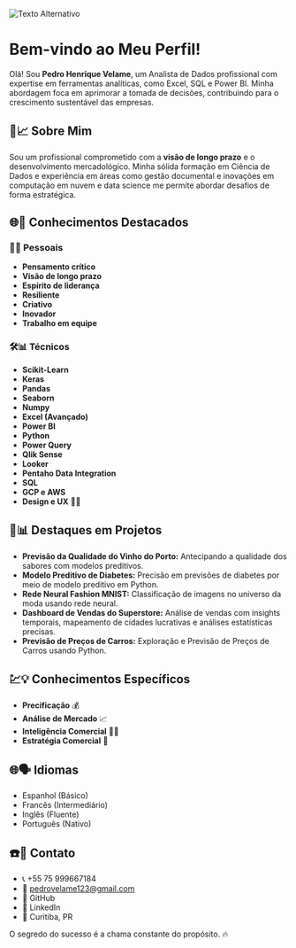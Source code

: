 ![Texto Alternativo](https://media.licdn.com/dms/image/D4D16AQEAjiM7rwbNPA/profile-displaybackgroundimage-shrink_350_1400/0/1706986031703?e=1712188800&v=beta&t=enoaeGrUkz_5EWGos-p_mOa-m3s71Zm55HY2R-bfavk)


# Bem-vindo ao Meu Perfil! 

Olá! Sou **Pedro Henrique Velame**, um Analista de Dados profissional com expertise em ferramentas analíticas, como Excel, SQL e Power BI. Minha abordagem foca em aprimorar a tomada de decisões, contribuindo para o crescimento sustentável das empresas.

## 🧠📈 Sobre Mim 

Sou um profissional comprometido com a **visão de longo prazo** e o desenvolvimento mercadológico. Minha sólida formação em Ciência de Dados e experiência em áreas como gestão documental e inovações em computação em nuvem e data science me permite abordar desafios de forma estratégica.

## 🌐💼 Conhecimentos Destacados 

### 🤔💡 Pessoais 
- **Pensamento crítico**
- **Visão de longo prazo**
- **Espírito de liderança**
- **Resiliente**
- **Criativo**
- **Inovador**
- **Trabalho em equipe**

### 🛠️📊 Técnicos 
- **Scikit-Learn**
- **Keras**
- **Pandas**
- **Seaborn**
- **Numpy**
- **Excel (Avançado)**
- **Power BI**
- **Python**
- **Power Query**
- **Qlik Sense**
- **Looker**
- **Pentaho Data Integration**
- **SQL**
- **GCP e AWS**
- **Design e UX** 🧑‍🎨

## 🚀📊 Destaques em Projetos 

- **Previsão da Qualidade do Vinho do Porto:** Antecipando a qualidade dos sabores com modelos preditivos.
- **Modelo Preditivo de Diabetes:** Precisão em previsões de diabetes por meio de modelo preditivo em Python.
- **Rede Neural Fashion MNIST:** Classificação de imagens no universo da moda usando rede neural.
- **Dashboard de Vendas do Superstore:** Análise de vendas com insights temporais, mapeamento de cidades lucrativas e análises estatísticas precisas.
- **Previsão de Preços de Carros:** Exploração e Previsão de Preços de Carros usando Python.

## 💹💡 Conhecimentos Específicos 

- **Precificação** 💰
- **Análise de Mercado** 📈
- **Inteligência Comercial** 🧠💼
- **Estratégia Comercial** 📝

## 🌐🗣️ Idiomas 

- Espanhol (Básico)
- Francês (Intermediário)
- Inglês (Fluente)
- Português (Nativo)

## ☎️📧 Contato 

- 📞 +55 75 999667184
- 📧 pedrovelame123@gmail.com
- 💼 GitHub
- 💼 LinkedIn
- 📍 Curitiba, PR

O segredo do sucesso é a chama constante do propósito. 🔥
